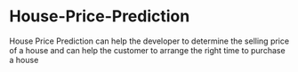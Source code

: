 # House-Price-Prediction
House Price Prediction can help the developer to determine the selling price of a house and can help the customer to arrange the right time to purchase a house
